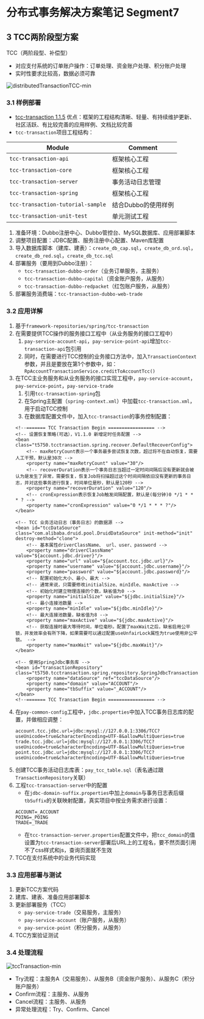 # 分布式事务解决方案笔记 Segment7

## 3 TCC两阶段型方案
TCC（两阶段型、补偿型）
- 对应支付系统的订单账户操作：订单处理、资金账户处理、积分账户处理
- 实时性要求比较高，数据必须可靠

![distributedTransactionTCC-min](https://s0.wailian.download/2019/01/08/distributedTransactionTCC-min.png)

### 3.1 样例部署
- [tcc-transaction 1.1.5](https://github.com/changmingxie/tcc-transaction/tree/master) 优点：框架的工程结构清晰、轻量、有持续维护更新、社区活跃、有比较完善的应用样例、文档比较完善
- `tcc-transaction`项目工程结构：

Module | Comment
----|----
`tcc-transaction-api` | 框架核心工程
`tcc-transaction-core` | 框架核心工程
`tcc-transaction-server` | 事务活动日志管理
`tcc-transaction-spring` | 框架核心工程
`tcc-transaction-tutorial-sample` | 结合Dubbo的使用样例
`tcc-transaction-unit-test` | 单元测试工程

1. 准备环境：Dubbo注册中心、Dubbo管控台、MySQL数据库、应用部署脚本
1. 调整项目配置：JDBC配置、服务注册中心配置、Maven库配置
1. 导入数据库脚本（建库、建表）：`create_db_cap.sql`，`create_db_ord.sql`，`create_db_red.sql`，`create_db_tcc.sql`
1. 部署服务（要用到Dubbo注册）：
    - `tcc-transaction-dubbo-order`（业务订单服务，主服务）
    - `tcc-transaction-dubbo-capital`（资金账户服务，从服务）
    - `tcc-transaction-dubbo-redpacket`（红包账户服务，从服务）
1. 部署服务消费端：`tcc-transaction-dubbo-web-trade`

### 3.2 应用详解
1. 基于`framework-repositories/spring/tcc-transaction`
1. 在需要提供TCC操作的服务接口工程中（从业务服务的接口工程中）
    1. `pay-service-account-api`，`pay-service-point-api`增加`tcc-transaction-api`包引用
    1. 同时，在需要进行TCC控制的业务接口方法中，加入`TransactionContext`参数，并且是要放在第1个参数中，如：`RpAccountTransactionService.creditToAccountTcc()`
1. 在TCC主业务服务和从业务服务的接口实现工程中，`pay-service-account`，`pay-service-point`，`pay-service-trade`
    1. 引用`tcc-transaction-spring`包
    1. 在Spring主配置（`spring-context.xml`）中加载`tcc-transaction.xml`，用于启动TCC控制
    1. 在数据库配置文件中，加入`tcc-transaction`的事务控制配置：
	```
	<!--======= TCC Transaction Begin ================= -->
	<!-- 设置恢复策略(可选），V1.1.0 新增定时任务配置 -->
	<bean class="t5750.tcctransaction.spring.recover.DefaultRecoverConfig">
		<!-- maxRetryCount表示一个事务最多尝试恢复次数，超过将不在自动恢复，需要人工干预，默认是30次 -->
		<property name="maxRetryCount" value="30"/>
		<!-- recoverDuration表示一个事务日志当超过一定时间间隔后没有更新就会被认为是发生了异常，需要恢复，恢复Job将扫描超过这个时间间隔依旧没有更新的事务日志，并对这些事务进行恢复，时间单位是秒，默认是120秒 -->
		<property name="recoverDuration" value="120"/>
		<!-- cronExpression表示恢复Job触发间隔配置，默认是(每分钟)0 */1 * * * ? -->
		<property name="cronExpression" value="0 */1 * * * ?"/>
	</bean>

	<!-- TCC 业务活动日志（事务日志）的数据源 -->
	<bean id="tccDataSource" class="com.alibaba.druid.pool.DruidDataSource" init-method="init" destroy-method="clone">
		<!-- 基本属性driverClassName、 url、user、password -->
		<property name="driverClassName" value="${account.jdbc.driver}"/>
		<property name="url" value="${account.tcc.jdbc.url}"/>
		<property name="username" value="${account.jdbc.username}"/>
		<property name="password" value="${account.jdbc.password}"/>
		<!-- 配置初始化大小、最小、最大 -->
		<!-- 通常来说，只需要修改initialSize、minIdle、maxActive -->
		<!-- 初始化时建立物理连接的个数，缺省值为0 -->
		<property name="initialSize" value="${jdbc.initialSize}"/>
		<!-- 最小连接池数量 -->
		<property name="minIdle" value="${jdbc.minIdle}"/>
		<!-- 最大连接池数量，缺省值为8 -->
		<property name="maxActive" value="${jdbc.maxActive}"/>
		<!-- 获取连接时最大等待时间，单位毫秒。配置了maxWait之后，缺省启用公平锁，并发效率会有所下降，如果需要可以通过配置useUnfairLock属性为true使用非公平锁。 -->
		<property name="maxWait" value="${jdbc.maxWait}"/>
	</bean>

	<!-- 使用SpringJdbc事务库 -->
	<bean id="transactionRepository" class="t5750.tcctransaction.spring.repository.SpringJdbcTransactionRepository">
		<property name="dataSource" ref="tccDataSource"/>
		<property name="domain" value="ACCOUNT"/>
		<property name="tbSuffix" value="_ACCOUNT"/>
	</bean>
	<!--======= TCC Transaction Begin ================= -->
	```
1. 在`pay-common-config`工程中，`jdbc.properties`中加入TCC事务日志库的配置，并做相应调整：
	```
	account.tcc.jdbc.url=jdbc:mysql://127.0.0.1:3306/TCC?useUnicode=true&characterEncoding=UTF-8&allowMultiQueries=true
	trade.tcc.jdbc.url=jdbc:mysql://127.0.0.1:3306/TCC?useUnicode=true&characterEncoding=UTF-8&allowMultiQueries=true
	point.tcc.jdbc.url=jdbc:mysql://127.0.0.1:3306/TCC?useUnicode=true&characterEncoding=UTF-8&allowMultiQueries=true
	```
1. 创建TCC事务活动日志库表：`pay_tcc_table.sql`（表名通过跟`TransactionRepository`关联）
1. 工程`tcc-transaction-server`中的配置
    - 在`jdbc-domain-suffix.properties`中加上`domain`与事务日志表后缀`tbSuffix`的关联映射配置，真实项目中按业务需求进行设置：
	```
	ACCOUNT=_ACCOUNT
	POING=_POING
	TRADE=_TRADE
    ```
    - 在`tcc-transaction-server.properties`配置文件中，把`tcc_domain`的值设置为`tcc-transaction-server`部署后URL上的工程名，要不然页面引用不了css样式和js，查询页面就不生效
1. TCC在支付系统中的业务代码实现

### 3.3 应用部署与测试
1. 更新TCC方案代码
1. 建库、建表、准备应用部署脚本
1. 更新部署服务（TCC）
    - `pay-service-trade`（交易服务，主服务）
    - `pay-service-account`（账户服务，从服务）
    - `pay-service-point`（积分服务，从服务）
1. TCC方案验证测试

### 3.4 处理流程
![tccTransaction-min](https://s0.wailian.download/2019/01/22/tccTransaction-min.png)

- Try流程：主服务A（交易服务）、从服务B（资金账户服务）、从服务C（积分账户服务）
- Confirm流程：主服务、从服务
- Cancel流程：主服务、从服务
- 异常处理流程：Try、Confirm、Cancel